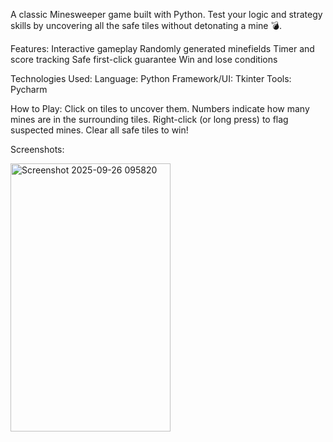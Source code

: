 A classic Minesweeper game built with Python.
Test your logic and strategy skills by uncovering all the safe tiles without detonating a mine 💣.

Features:
  Interactive gameplay
  Randomly generated minefields
  Timer and score tracking
  Safe first-click guarantee
  Win and lose conditions

Technologies Used:
  Language: Python
  Framework/UI: Tkinter
  Tools: Pycharm

How to Play:
  Click on tiles to uncover them. 
  Numbers indicate how many mines are in the surrounding tiles.
  Right-click (or long press) to flag suspected mines.
  Clear all safe tiles to win!

Screenshots:
  

<img width="256" height="429" alt="Screenshot 2025-09-26 095820" src="https://github.com/user-attachments/assets/2f9e8872-a7c2-4249-8cec-1f5c115d1eee" />
